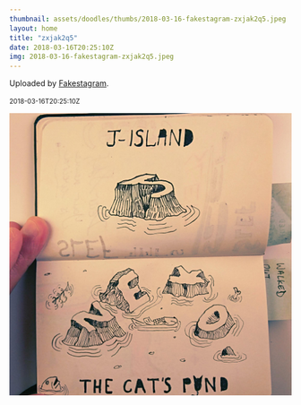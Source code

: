```yaml
---
thumbnail: assets/doodles/thumbs/2018-03-16-fakestagram-zxjak2q5.jpeg
layout: home
title: "zxjak2q5"
date: 2018-03-16T20:25:10Z
img: 2018-03-16-fakestagram-zxjak2q5.jpeg
---
```


Uploaded by [Fakestagram](https://github.com/opyate/fakestagram).

<small>2018-03-16T20:25:10Z</small>

![Uploaded by Fakestagram](assets/doodles/original/2018-03-16-fakestagram-zxjak2q5.jpeg)
